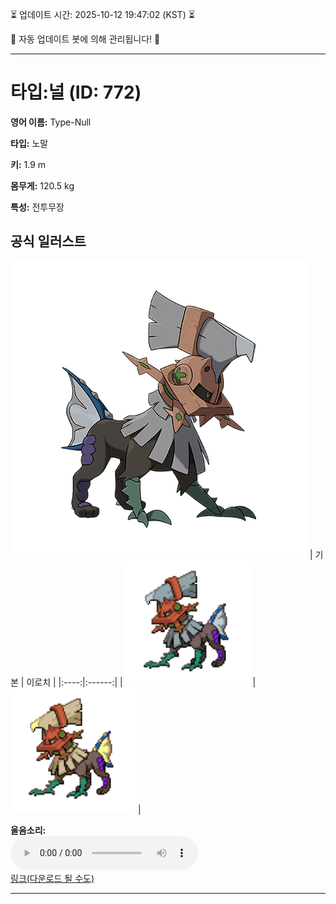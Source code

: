 
⏳ 업데이트 시간: 2025-10-12 19:47:02 (KST) ⏳

🤖 자동 업데이트 봇에 의해 관리됩니다! 🤖

---

# 타입:널 (ID: 772)
**영어 이름:** Type-Null

**타입:** 노말

**키:** 1.9 m

**몸무게:** 120.5 kg

**특성:** 전투무장

## 공식 일러스트
![](https://raw.githubusercontent.com/PokeAPI/sprites/master/sprites/pokemon/other/official-artwork/772.png)
| 기본 | 이로치 |
|:----:|:------:|
| <img src="https://raw.githubusercontent.com/PokeAPI/sprites/master/sprites/pokemon/772.png" width="200"> | <img src="https://raw.githubusercontent.com/PokeAPI/sprites/master/sprites/pokemon/shiny/772.png" width="200"> |

**울음소리:**<br><audio controls src="https://raw.githubusercontent.com/PokeAPI/cries/main/cries/pokemon/latest/772.ogg"></audio><br> [링크(다운로드 될 수도)](https://raw.githubusercontent.com/PokeAPI/cries/main/cries/pokemon/latest/772.ogg)


---
